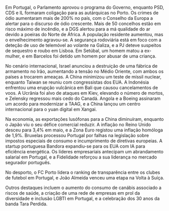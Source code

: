 Em Portugal, o Parlamento aprovou o programa do Governo, enquanto PSD, CDS e IL formaram coligação para as autárquicas no Porto. Os crimes de ódio aumentaram mais de 200% no país, com o Conselho da Europa a alertar para o discurso de ódio crescente. Mais de 50 concelhos estão em risco máximo de incêndio, e a DGS alertou para a má qualidade do ar devido a poeiras do Norte de África. A população residente aumentou, mas o envelhecimento agravou-se. A segurança rodoviária está em foco com a deteção de uso de telemóvel ao volante na Galiza, e a PJ deteve suspeitos de sequestro e roubo em Lisboa. Em Setúbal, um homem matou a ex-mulher, e em Barcelos foi detido um homem por abusar de uma criança.

No cenário internacional, Israel anunciou a destruição de uma fábrica de armamento no Irão, aumentando a tensão no Médio Oriente, com ambos os países a trocarem ameaças. A China minimizou um teste de míssil nuclear, enquanto Taiwan se reuniu com congressistas dos EUA. A Indonésia enfrentou uma erupção vulcânica em Bali que causou cancelamentos de voos. A Ucrânia foi alvo de ataques em Kiev, elevando o número de mortos, e Zelensky regressou mais cedo do Canadá. Angola e a Boeing assinaram um acordo para modernizar a TAAG, e a China lançou um centro internacional para o yuan digital em Xangai.

Na economia, as exportações lusófonas para a China diminuíram, enquanto o Japão viu o seu défice comercial reduzir. A inflação no Reino Unido desceu para 3,4% em maio, e a Zona Euro registou uma inflação homóloga de 1,9%. Bruxelas processou Portugal por falhas na legislação sobre impostos especiais de consumo e incumprimento de diretivas europeias. A startup portuguesa Bandora expandiu-se para os EUA com IA para eficiência energética. Os líderes empresariais antecipam um abrandamento salarial em Portugal, e a Fidelidade reforçou a sua liderança no mercado segurador português.

No desporto, o FC Porto lidera o ranking de transparência entre os clubes de futebol em Portugal, e João Almeida venceu uma etapa na Volta à Suíça.

Outros destaques incluem o aumento do consumo de canábis associado a riscos de saúde, a criação de uma rede de empresas em prol da diversidade e inclusão LGBTI em Portugal, e a celebração dos 30 anos da banda Tara Perdida.